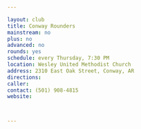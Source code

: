 ```yaml
---

layout: club
title: Conway Rounders
mainstream: no
plus: no
advanced: no
rounds: yes
schedule: every Thursday, 7:30 PM
location: Wesley United Methodist Church
address: 2310 East Oak Street, Conway, AR
directions: 
caller: 
contact: (501) 908-4815
website: 



---
```


